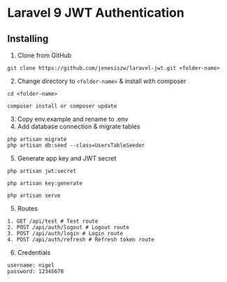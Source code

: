 # Laravel 9 JWT Authentication

## Installing

1. Clone from GitHub

```
git clone https://github.com/jenesiszw/laravel-jwt.git <folder-name>
```

2. Change directory to `<folder-name>` & install with composer

```
cd <folder-name>

composer install or composer update
```

3. Copy env.example and rename to .env
4. Add database connection & migrate tables

```
php artisan migrate
php artisan db:seed --class=UsersTableSeeder
```

5. Generate app key and JWT secret

```
php artisan jwt:secret

php artisan key:generate

php artisan serve
```

5. Routes

```
1. GET /api/test # Test route
2. POST /api/auth/logout # Logout route
3. POST /api/auth/login # Login route
4. POST /api/auth/refresh # Refresh token route
```

6. Credentials

```
username: nigel
password: 12345678

```
